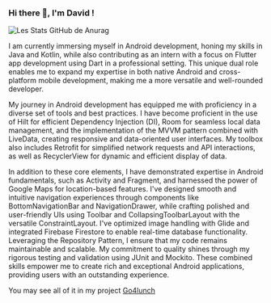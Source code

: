### Hi there 👋, I'm David !

![Les Stats GitHub de Anurag](https://github-readme-stats.vercel.app/api?username=davidvgn&show_icons=true&theme=radical)

I am currently immersing myself in Android development, honing my skills in Java and Kotlin, while also contributing as an intern with a focus on Flutter app development using Dart in a professional setting. This unique dual role enables me to expand my expertise in both native Android and cross-platform mobile development, making me a more versatile and well-rounded developer.

My journey in Android development has equipped me with proficiency in a diverse set of tools and best practices. I have become proficient in the use of Hilt for efficient Dependency Injection (DI), Room for seamless local data management, and the implementation of the MVVM pattern combined with LiveData, creating responsive and data-oriented user interfaces. My toolbox also includes Retrofit for simplified network requests and API interactions, as well as RecyclerView for dynamic and efficient display of data.

In addition to these core elements, I have demonstrated expertise in Android fundamentals, such as Activity and Fragment, and harnessed the power of Google Maps for location-based features. I've designed smooth and intuitive navigation experiences through components like BottomNavigationBar and NavigationDrawer, while crafting polished and user-friendly UIs using Toolbar and CollapsingToolbarLayout with the versatile ConstraintLayout. I've optimized image handling with Glide and integrated Firebase Firestore to enable real-time database functionality. Leveraging the Repository Pattern, I ensure that my code remains maintainable and scalable. My commitment to quality shines through my rigorous testing and validation using JUnit and Mockito. These combined skills empower me to create rich and exceptional Android applications, providing users with an outstanding experience.

You may see all of it in my project [Go4lunch](https://github.com/Davidvgn/go4lunch)


<!--
**Davidvgn/Davidvgn** is a ✨ _special_ ✨ repository because its `README.md` (this file) appears on your GitHub profile.

Here are some ideas to get you started:

- 🔭 I’m currently working on ...
- 🌱 I’m currently learning ...
- 👯 I’m looking to collaborate on ...
- 🤔 I’m looking for help with ...
- 💬 Ask me about ...
- 📫 How to reach me: ...
- 😄 Pronouns: ...
- ⚡ Fun fact: ...
-->
